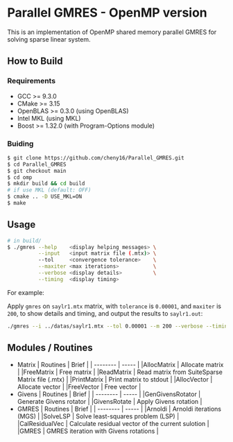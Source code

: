 # Parallel GMRES - OpenMP version

This is an implementation of OpenMP shared memory parallel GMRES for solving sparse linear system.

## How to Build 
### Requirements
- GCC >= 9.3.0
- CMake >= 3.15
- OpenBLAS >= 0.3.0 (using OpenBLAS)
- Intel MKL (using MKL)
- Boost >= 1.32.0 (with Program-Options module)

### Buiding
```bash
$ git clone https://github.com/cheny16/Parallel_GMRES.git
$ cd Parallel_GMRES
$ git checkout main
$ cd omp
$ mkdir build && cd build
# if use MKL (default: OFF)
$ cmake .. -D USE_MKL=ON
$ make
```

## Usage
```bash
# in build/
$ ./gmres --help    <display helping messages> \
          --input   <input matrix file (.mtx)> \
          --tol     <convergence tolerance>    \
          --maxiter <max iterations>           \
          --verbose <display details>          \
          --timing  <display timing>
```
For example:

Apply `gmres` on `saylr1.mtx` matrix, with `tolerance` is `0.00001`, and `maxiter` is `200`, to show details and timing, and output the results to `saylr1.out`:

```bash
./gmres --i ../datas/saylr1.mtx --tol 0.00001 --m 200 --verbose --timing > saylr1.out
```

## Modules / Routines
- Matrix
  | Routines      | Brief           |
  | --------      | -----           |
  |AllocMatrix    | Allocate matrix |
  |FreeMatrix     | Free matrix     |
  |ReadMatrix     | Read matrix from SuiteSparse Matrix file (.mtx) |
  |PrintMatrix    | Print matrix to stdout |
  |AllocVector    | Allocate vector |
  |FreeVector     | Free vector |
- Givens
  | Routines        | Brief           |
  | --------        | -----           |
  |GenGivensRotator | Generate Givens rotator |
  |GivensRotate     | Apply Givens rotation   |
- GMRES
  | Routines      | Brief           |
  | --------      | -----           |
  |Arnoldi        | Arnoldi iterations (MGS) |
  |SolveLSP       | Solve least-squares problem (LSP) |
  |CalResidualVec | Calculate residual vector of the current sulotion |
  |GMRES          | GMRES iteration with Givens rotations |
